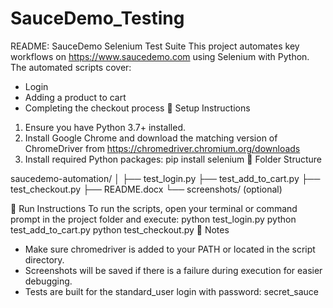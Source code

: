 # SauceDemo_Testing
README: SauceDemo Selenium Test Suite
This project automates key workflows on https://www.saucedemo.com using Selenium with Python. The automated scripts cover:
- Login
- Adding a product to cart
- Completing the checkout process
🔧 Setup Instructions
1. Ensure you have Python 3.7+ installed.
2. Install Google Chrome and download the matching version of ChromeDriver from https://chromedriver.chromium.org/downloads
3. Install required Python packages:
pip install selenium
📁 Folder Structure

saucedemo-automation/
│
├── test_login.py
├── test_add_to_cart.py
├── test_checkout.py
├── README.docx
└── screenshots/ (optional)

🚀 Run Instructions
To run the scripts, open your terminal or command prompt in the project folder and execute:
python test_login.py
python test_add_to_cart.py
python test_checkout.py
📌 Notes
- Make sure chromedriver is added to your PATH or located in the script directory.
- Screenshots will be saved if there is a failure during execution for easier debugging.
- Tests are built for the standard_user login with password: secret_sauce
